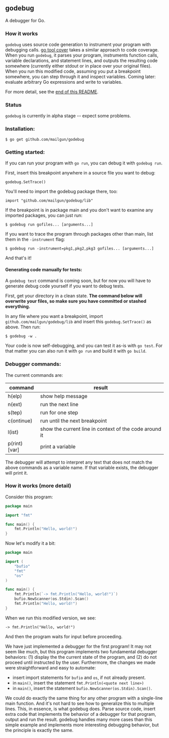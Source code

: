 godebug
-------

A debugger for Go.

### How it works

`godebug` uses source code generation to instrument your program with debugging calls. [go tool cover](http://blog.golang.org/cover) takes a similar approach to code coverage. When you run `godebug`, it parses your program, instruments function calls, variable declarations, and statement lines, and outputs the resulting code somewhere (currently either stdout or in place over your original files). When you run this modified code, assuming you put a breakpoint somewhere, you can step through it and inspect variables. Coming later: evaluate arbitrary Go expressions and write to variables.

For more detail, see the [end of this README](#how-it-works-more-detail).


### Status

`godebug` is currently in alpha stage -- expect some problems.


### Installation:

    $ go get github.com/mailgun/godebug


### Getting started:

If you can run your program with `go run`, you can debug it with `godebug run`.

First, insert this breakpoint anywhere in a source file you want to debug:

    godebug.SetTrace()

You'll need to import the godebug package there, too:

    import "github.com/mailgun/godebug/lib"

If the breakpoint is in package main and you don't want to examine any imported packages, you can just run:

    $ godebug run gofiles... [arguments...]

If you want to trace the program through packages other than main, list them in the `-instrument` flag:

    $ godebug run -instrument=pkg1,pkg2,pkg3 gofiles... [arguments...]

And that's it!


#### Generating code manually for tests:

A `godebug test` command is coming soon, but for now you will have to generate debug code yourself if you want to debug tests.

First, get your directory in a clean state. **The command below will overwrite your files, so make sure you have committed or stashed everything.**

In any file where you want a breakpoint, import `github.com/mailgun/godebug/lib` and insert this `godebug.SetTrace()` as above. Then run:

    $ godebug -w .

Your code is now self-debugging, and you can test it as-is with `go test`. For that matter you can also run it with `go run` and build it with `go build`.


### Debugger commands:

The current commands are:

command       | result
--------------|------------------------
h(elp)        | show help message
n(ext)        | run the next line
s(tep)        | run for one step
c(ontinue)    | run until the next breakpoint
l(ist)        | show the current line in context of the code around it
p(rint) [var] | print a variable

The debugger will attempt to interpret any text that does not match the above commands as a variable name. If that variable exists, the debugger will print it.

### How it works (more detail)

Consider this program:

```go
package main

import "fmt"

func main() {
    fmt.Println("Hello, world!")
}
```

Now let's modify it a bit:

```go
package main

import (
    "bufio"
    "fmt"
    "os"
)

func main() {
    fmt.Println(`-> fmt.Println("Hello, world!")`)
    bufio.NewScanner(os.Stdin).Scan()
    fmt.Println("Hello, world!")
}
```

When we run this modified version, we see:

    -> fmt.Println("Hello, world!")

And then the program waits for input before proceeding.

We have just implemented a debugger for the first program! It may not seem like much, but this program implements two fundamental debugger behaviors: (1) display the the current state of the program, and (2) do not proceed until instructed by the user. Furthermore, the changes we made were straightforward and easy to automate:

  * insert import statements for `bufio` and `os`, if not already present.
  * in `main()`, insert the statement `fmt.Println(<quote next line>)`
  * in `main()`, insert the statement `bufio.NewScanner(os.Stdin).Scan()`.

We could do exactly the same thing for any other program with a single-line main function. And it's not hard to see how to generalize this to multiple lines. This, in essence, is what godebug does. Parse source code, insert extra code that implements the behavior of a debugger for that program, output and run the result. godebug handles many more cases than this simple example and implements more interesting debugging behavior, but the principle is exactly the same.
